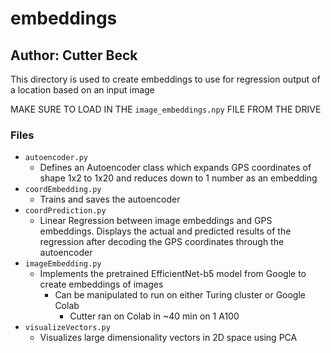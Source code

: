 # embeddings
## Author: Cutter Beck

This directory is used to create embeddings to use for regression output of a location based on an input image

MAKE SURE TO LOAD IN THE `image_embeddings.npy` FILE FROM THE DRIVE

### Files
- `autoencoder.py`
    - Defines an Autoencoder class which expands GPS coordinates of shape 1x2 to 1x20 and reduces down to 1 number as an embedding
- `coordEmbedding.py`
    - Trains and saves the autoencoder
- `coordPrediction.py`
    - Linear Regression between image embeddings and GPS embeddings. Displays the actual and predicted results of the regression after decoding the GPS coordinates through the autoencoder
- `imageEmbedding.py`
    - Implements the pretrained EfficientNet-b5 model from Google to create embeddings of images
        - Can be manipulated to run on either Turing cluster or Google Colab
            - Cutter ran on Colab in ~40 min on 1 A100
- `visualizeVectors.py`
    - Visualizes large dimensionality vectors in 2D space using PCA